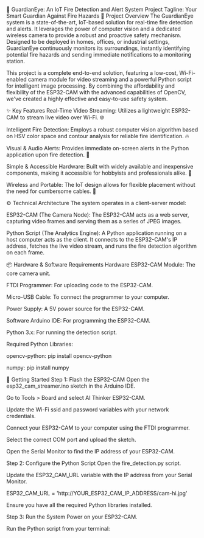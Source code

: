 🚨 GuardianEye: An IoT Fire Detection and Alert System
Project Tagline: Your Smart Guardian Against Fire Hazards
🌟 Project Overview
The GuardianEye system is a state-of-the-art, IoT-based solution for real-time fire detection and alerts. It leverages the power of computer vision and a dedicated wireless camera to provide a robust and proactive safety mechanism. Designed to be deployed in homes, offices, or industrial settings, GuardianEye continuously monitors its surroundings, instantly identifying potential fire hazards and sending immediate notifications to a monitoring station.

This project is a complete end-to-end solution, featuring a low-cost, Wi-Fi-enabled camera module for video streaming and a powerful Python script for intelligent image processing. By combining the affordability and flexibility of the ESP32-CAM with the advanced capabilities of OpenCV, we've created a highly effective and easy-to-use safety system.

✨ Key Features
Real-Time Video Streaming: Utilizes a lightweight ESP32-CAM to stream live video over Wi-Fi. 🌐

Intelligent Fire Detection: Employs a robust computer vision algorithm based on HSV color space and contour analysis for reliable fire identification. 🔥

Visual & Audio Alerts: Provides immediate on-screen alerts in the Python application upon fire detection. 🔔

Simple & Accessible Hardware: Built with widely available and inexpensive components, making it accessible for hobbyists and professionals alike. 🛒

Wireless and Portable: The IoT design allows for flexible placement without the need for cumbersome cables. 🔋

⚙️ Technical Architecture
The system operates in a client-server model:

ESP32-CAM (The Camera Node): The ESP32-CAM acts as a web server, capturing video frames and serving them as a series of JPEG images.

Python Script (The Analytics Engine): A Python application running on a host computer acts as the client. It connects to the ESP32-CAM's IP address, fetches the live video stream, and runs the fire detection algorithm on each frame.

📦 Hardware & Software Requirements
Hardware
ESP32-CAM Module: The core camera unit.

FTDI Programmer: For uploading code to the ESP32-CAM.

Micro-USB Cable: To connect the programmer to your computer.

Power Supply: A 5V power source for the ESP32-CAM.

Software
Arduino IDE: For programming the ESP32-CAM.

Python 3.x: For running the detection script.

Required Python Libraries:

opencv-python: pip install opencv-python

numpy: pip install numpy

🚀 Getting Started
Step 1: Flash the ESP32-CAM
Open the esp32_cam_streamer.ino sketch in the Arduino IDE.

Go to Tools > Board and select AI Thinker ESP32-CAM.

Update the Wi-Fi ssid and password variables with your network credentials.

Connect your ESP32-CAM to your computer using the FTDI programmer.

Select the correct COM port and upload the sketch.

Open the Serial Monitor to find the IP address of your ESP32-CAM.

Step 2: Configure the Python Script
Open the fire_detection.py script.

Update the ESP32_CAM_URL variable with the IP address from your Serial Monitor.

ESP32_CAM_URL = 'http://YOUR_ESP32_CAM_IP_ADDRESS/cam-hi.jpg'

Ensure you have all the required Python libraries installed.

Step 3: Run the System
Power on your ESP32-CAM.

Run the Python script from your terminal:
